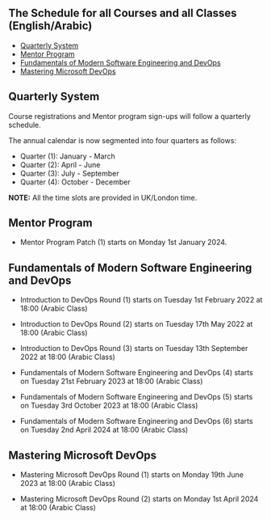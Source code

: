 ## The Schedule for all Courses and all Classes (English/Arabic)

- [Quarterly System](#quarterly-system)
- [Mentor Program](#mentor-program)
- [Fundamentals of Modern Software Engineering and DevOps](#fundamentals-of-modern-software-engineering-and-devops)
- [Mastering Microsoft DevOps](#mastering-microsoft-devops)

## Quarterly System

Course registrations and Mentor program sign-ups will follow a quarterly schedule.

The annual calendar is now segmented into four quarters as follows:

- Quarter (1): January - March
- Quarter (2): April - June
- Quarter (3): July - September
- Quarter (4): October - December

**NOTE:** All the time slots are provided in UK/London time.

## Mentor Program

- Mentor Program Patch (1) starts on Monday 1st January 2024.

## Fundamentals of Modern Software Engineering and DevOps

- Introduction to DevOps Round (1) starts on Tuesday 1st February 2022 at 18:00 (Arabic Class)

- Introduction to DevOps Round (2) starts on Tuesday 17th May 2022 at 18:00  (Arabic Class)

- Introduction to DevOps Round (3) starts on Tuesday 13th September 2022 at 18:00 (Arabic Class)

- Fundamentals of Modern Software Engineering and DevOps (4) starts on Tuesday 21st February 2023 at 18:00 (Arabic Class)

- Fundamentals of Modern Software Engineering and DevOps (5) starts on Tuesday 3rd October 2023 at 18:00 (Arabic Class)

- Fundamentals of Modern Software Engineering and DevOps (6) starts on Tuesday 2nd April 2024 at 18:00 (Arabic Class)

## Mastering Microsoft DevOps

- Mastering Microsoft DevOps Round (1) starts on Monday 19th June 2023 at 18:00 (Arabic Class)

- Mastering Microsoft DevOps Round (2) starts on Monday 1st April 2024 at 18:00 (Arabic Class)